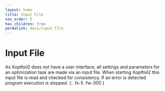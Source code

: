 ```yaml
---
layout: home
title: Input File
nav_order: 5
has_children: true
permalink: docs/input_file
---
```


# Input File 

As Xoptfoil2 does not have a user interface, all settings and parameters for an optimization task are made via an input file. When starting Xoptfoil2 this input file is read and checked for consistency. If an error is detected program execution is stopped. 
{: .fs-5 .fw-300 }
